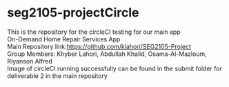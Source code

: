# seg2105-projectCircle
This is the repository for the circleCI testing for our main app</br>
On-Demand Home Repair Services App </br>
Main Repository link:https://github.com/klahori/SEG2105-Project</br>
Group Members: Khyber Lahori, Abdullah Khalid, Osama-Al-Mazloum, Riyanson Alfred </br>
Image of circleCI running successfully can be found in the submit folder for deliverable 2 in the main repository
